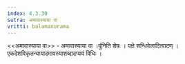 ```yaml
---
index: 4.3.30
sutra: अमावास्याया वा
vritti: balamanorama
---
```


<<अमावास्याया वा>> - अमावास्याया वा ।वु॑निति शेषः । पक्षे सन्धिवेलादित्वादण् । एकदेशविकृतन्यायादमावस्याशब्दादप्ययं विधिः । 